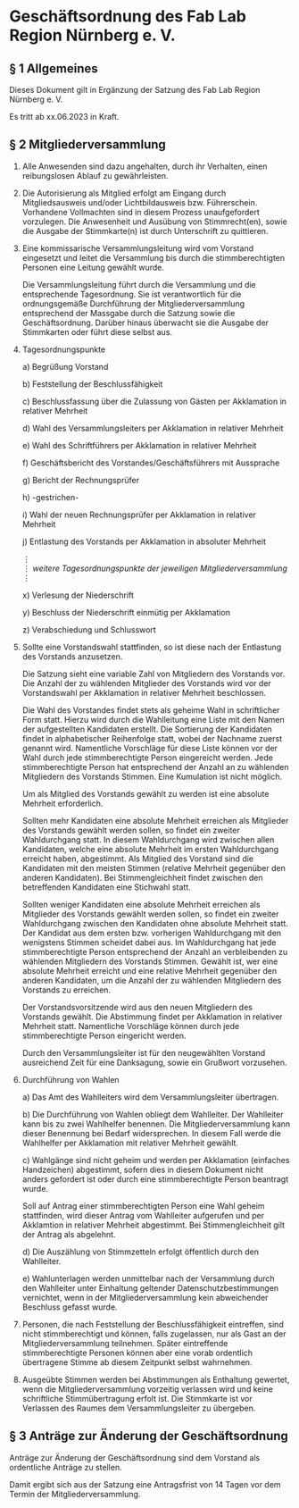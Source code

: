 Geschäftsordnung des Fab Lab Region Nürnberg e. V.
==================================================

§ 1 Allgemeines
---------------

Dieses Dokument gilt in Ergänzung der Satzung des Fab Lab Region Nürnberg e. V.

Es tritt ab xx.06.2023 in Kraft.

§ 2 Mitgliederversammlung
-------------------------

1. Alle Anwesenden sind dazu angehalten, durch ihr Verhalten, einen reibungslosen Ablauf zu gewährleisten.

2. Die Autorisierung als Mitglied erfolgt am Eingang durch Mitgliedsausweis und/oder Lichtbildausweis bzw. Führerschein. Vorhandene Vollmachten sind in diesem Prozess unaufgefordert vorzulegen. Die Anwesenheit und Ausübung von Stimmrecht(en), sowie die Ausgabe der Stimmkarte(n) ist durch Unterschrift zu quittieren.

3. Eine kommissarische Versammlungsleitung wird vom Vorstand eingesetzt und leitet die Versammlung bis durch die stimmberechtigten Personen eine Leitung gewählt wurde.

    Die Versammlungsleitung führt durch die Versammlung und die entsprechende Tagesordnung. Sie ist verantwortlich für die ordnungsgemäße Durchführung der Mitgliederversammlung entsprechend der Massgabe durch die Satzung sowie die Geschäftsordnung. Darüber hinaus überwacht sie die Ausgabe der Stimmkarten oder führt diese selbst aus.

4. Tagesordnungspunkte
	
    a) Begrüßung Vorstand

    b) Feststellung der Beschlussfähigkeit

    c) Beschlussfassung über die Zulassung von Gästen per Akklamation in relativer Mehrheit

    d) Wahl des Versammlungsleiters per Akklamation in relativer Mehrheit

    e) Wahl des Schriftführers per Akklamation in relativer Mehrheit

    f) Geschäftsbericht des Vorstandes/Geschäftsführers mit Aussprache

    g) Bericht der Rechnungsprüfer

    h) -gestrichen-

    i) Wahl der neuen Rechnungsprüfer per Akklamation in relativer Mehrheit

    j) Entlastung des Vorstands per Akklamation in absoluter Mehrheit
     
    ⋮  
    ⋮ *weitere Tagesordnungspunkte der jeweiligen Mitgliederversammlung*  
    ⋮  

    x) Verlesung der Niederschrift

    y) Beschluss der Niederschrift einmütig per Akklamation

    z) Verabschiedung und Schlusswort

5. Sollte eine Vorstandswahl stattfinden, so ist diese nach der Entlastung des Vorstands anzusetzen.

    Die Satzung sieht eine variable Zahl von Mitgliedern des Vorstands vor. Die Anzahl der zu wählenden Mitglieder des Vorstands wird vor der Vorstandswahl per Akklamation in relativer Mehrheit beschlossen.

    Die Wahl des Vorstandes findet stets als geheime Wahl in schriftlicher Form statt. Hierzu wird durch die Wahlleitung eine Liste mit den Namen der aufgestellten Kandidaten erstellt. Die Sortierung der Kandidaten findet in alphabetischer Reihenfolge statt, wobei der Nachname zuerst genannt wird. Namentliche Vorschläge für diese Liste können vor der Wahl durch jede stimmberechtigte Person eingereicht werden. Jede stimmberechtigte Person hat entsprechend der Anzahl an zu wählenden Mitgliedern des Vorstands Stimmen. Eine Kumulation ist nicht möglich.

    Um als Mitglied des Vorstands gewählt zu werden ist eine absolute Mehrheit erforderlich.

    Sollten mehr Kandidaten eine absolute Mehrheit erreichen als Mitglieder des Vorstands gewählt werden sollen, so findet ein zweiter Wahldurchgang statt. In diesem Wahldurchgang wird zwischen allen Kandidaten, welche eine absolute Mehrheit im ersten Wahldurchgang erreicht haben, abgestimmt. Als Mitglied des Vorstand sind die Kandidaten mit den meisten Stimmen (relative Mehrheit gegenüber den anderen Kandidaten). Bei Stimmengleichheit findet zwischen den betreffenden Kandidaten eine Stichwahl statt.
    
    Sollten weniger Kandidaten eine absolute Mehrheit erreichen als Mitglieder des Vorstands gewählt werden sollen, so findet ein zweiter Wahldurchgang zwischen den Kandidaten ohne absolute Mehrheit statt. Der Kandidat aus dem ersten bzw. vorherigen Wahldurchgang mit den wenigstens Stimmen scheidet dabei aus. Im Wahldurchgang hat jede stimmberechtigte Person entsprechend der Anzahl an verbleibenden zu  wählenden Mitgliedern des Vorstands Stimmen. Gewählt ist, wer eine absolute Mehrheit erreicht und eine relative Mehrheit gegenüber den anderen Kandidaten, um die Anzahl der zu wählenden Mitgliedern des Vorstands zu erreichen. 

    Der Vorstandsvorsitzende wird aus den neuen Mitgliedern des Vorstands gewählt. Die Abstimmung findet per Akklamation in relativer Mehrheit statt. Namentliche Vorschläge können durch jede stimmberechtigte Person eingericht werden.

    Durch den Versammlungsleiter ist für den neugewählten Vorstand ausreichend Zeit für eine Danksagung, sowie ein Grußwort vorzusehen.

6. Durchführung von Wahlen

    a) Das Amt des Wahlleiters wird dem Versammlungsleiter übertragen.

    b) Die Durchführung von Wahlen obliegt dem Wahlleiter. Der Wahlleiter kann bis zu zwei Wahlhelfer benennen. Die Mitgliederversammlung kann dieser Benennung bei Bedarf widersprechen. In diesem Fall werde die Wahlhelfer per Akklamation mit relativer Mehrheit gewählt.

    c) Wahlgänge sind nicht geheim und werden per Akklamation (einfaches Handzeichen) abgestimmt, sofern dies in diesem Dokument nicht anders gefordert ist oder durch eine stimmberechtigte Person beantragt wurde.

      Soll auf Antrag einer stimmberechtigten Person eine Wahl geheim stattfinden, wird dieser Antrag vom Wahlleiter aufgerufen und per Akklamtion in relativer Mehrheit abgestimmt. Bei Stimmengleichheit gilt der Antrag als abgelehnt. 

    d) Die Auszählung von Stimmzetteln erfolgt öffentlich durch den Wahlleiter.

    e) Wahlunterlagen werden unmittelbar nach der Versammlung durch den Wahlleiter unter Einhaltung geltender Datenschutzbestimmungen vernichtet, wenn in der Mitgliederversammlung kein abweichender Beschluss gefasst wurde.
    
7. Personen, die nach Feststellung der Beschlussfähigkeit eintreffen, sind nicht stimmberechtigt und können, falls zugelassen, nur als Gast an der Mitgliederversammlung teilnehmen. Später eintreffende stimmberechtigte Personen können aber eine vorab ordentlich übertragene Stimme ab diesem Zeitpunkt selbst wahrnehmen.

8. Ausgeübte Stimmen werden bei Abstimmungen als Enthaltung gewertet, wenn die Mitgliederversammlung vorzeitig verlassen wird und keine schriftliche Stimmübertragung erfolt ist. Die Stimmkarte ist vor Verlassen des Raumes dem Versammlungsleiter zu übergeben.

§ 3 Anträge zur Änderung der Geschäftsordnung
---------------------------------------------

Anträge zur Änderung der Geschäftsordnung sind dem Vorstand als ordentliche Anträge zu stellen.

Damit ergibt sich aus der Satzung eine Antragsfrist von 14 Tagen vor dem Termin der Mitgliederversammlung.

